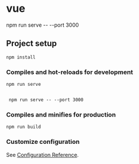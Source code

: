 # vue


npm run serve -- --port 3000


## Project setup
```
npm install
```

### Compiles and hot-reloads for development
```
npm run serve


 npm run serve -- --port 3000

```

### Compiles and minifies for production
```
npm run build
```

### Customize configuration
See [Configuration Reference](https://cli.vuejs.org/config/).
